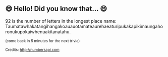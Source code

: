 ## :smile: Hello! Did you know that... :smile:
92 is the number of letters in the longest place name: Taumatawhakatangihangakoauauotamateaurehaeaturipukakapikimaungahoronukupokaiwhenuakitanatahu.

<sup>(come back in 5 minutes for the next trivia)</sup>


<sup>Credits: http://numbersapi.com</sup>
